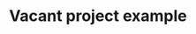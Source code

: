 ---
# Name of the project
title: "Vacant project example"

# Short description of the project
description: >
  Incidents related to server outages can lead to unscheduled system downtime, unplanned costs and heavily affect the end user. Early detection of unfavorable system conditions can help in prevention of incidents or help in avoiding escalation to major level. To that end, we are integrating predictive analytics into an alerting solution for incidents at ING. This solution monitors server metrics on a stack to identify anomalous events and set up early warnings on potential problems.

# Is this project still active
active: true

# Is the project recruiting 
open: true

# Extra information about project
bonus: ""

# List all authors of the project
authors:
  - Pradyot Patil
  - Elvan Kula
  - Pinar Kahraman
  - Jerry Bons
  - Georgious Gousios

# List off all tracks this project corresponds to
tracks:
  - Software Analytics
  - Trustworthy AI
---